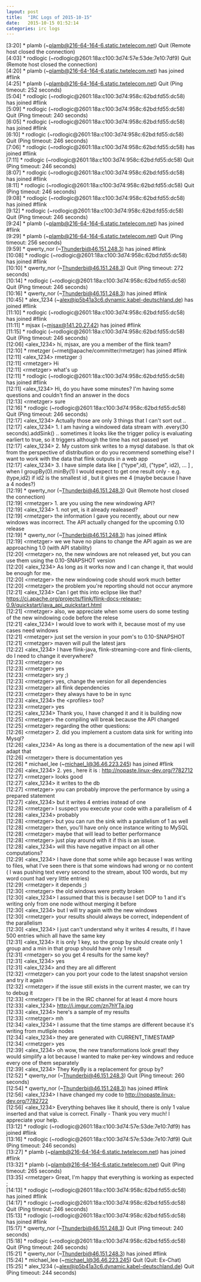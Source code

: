 ```yaml
---
layout: post
title:  "IRC Logs of 2015-10-15"
date:   2015-10-15 01:52:14
categories: irc logs
---
```

<span class="irc-date">[3:20]</span> <span class="irc-navy">* plamb (~plamb@216-64-164-6.static.twtelecom.net) Quit (Remote host closed the connection)</span><br />
<span class="irc-date">[4:03]</span> <span class="irc-navy">* rodlogic (~rodlogic@2601:18a:c100:3d74:57e:53de:7e10:7df9) Quit (Remote host closed the connection)</span><br />
<span class="irc-date">[4:20]</span> <span class="irc-green">* plamb (~plamb@216-64-164-6.static.twtelecom.net) has joined #flink</span><br />
<span class="irc-date">[4:25]</span> <span class="irc-navy">* plamb (~plamb@216-64-164-6.static.twtelecom.net) Quit (Ping timeout: 252 seconds)</span><br />
<span class="irc-date">[5:04]</span> <span class="irc-green">* rodlogic (~rodlogic@2601:18a:c100:3d74:958c:62bd:fd55:dc58) has joined #flink</span><br />
<span class="irc-date">[5:09]</span> <span class="irc-navy">* rodlogic (~rodlogic@2601:18a:c100:3d74:958c:62bd:fd55:dc58) Quit (Ping timeout: 240 seconds)</span><br />
<span class="irc-date">[6:05]</span> <span class="irc-green">* rodlogic (~rodlogic@2601:18a:c100:3d74:958c:62bd:fd55:dc58) has joined #flink</span><br />
<span class="irc-date">[6:10]</span> <span class="irc-navy">* rodlogic (~rodlogic@2601:18a:c100:3d74:958c:62bd:fd55:dc58) Quit (Ping timeout: 246 seconds)</span><br />
<span class="irc-date">[7:06]</span> <span class="irc-green">* rodlogic (~rodlogic@2601:18a:c100:3d74:958c:62bd:fd55:dc58) has joined #flink</span><br />
<span class="irc-date">[7:11]</span> <span class="irc-navy">* rodlogic (~rodlogic@2601:18a:c100:3d74:958c:62bd:fd55:dc58) Quit (Ping timeout: 246 seconds)</span><br />
<span class="irc-date">[8:07]</span> <span class="irc-green">* rodlogic (~rodlogic@2601:18a:c100:3d74:958c:62bd:fd55:dc58) has joined #flink</span><br />
<span class="irc-date">[8:11]</span> <span class="irc-navy">* rodlogic (~rodlogic@2601:18a:c100:3d74:958c:62bd:fd55:dc58) Quit (Ping timeout: 246 seconds)</span><br />
<span class="irc-date">[9:08]</span> <span class="irc-green">* rodlogic (~rodlogic@2601:18a:c100:3d74:958c:62bd:fd55:dc58) has joined #flink</span><br />
<span class="irc-date">[9:12]</span> <span class="irc-navy">* rodlogic (~rodlogic@2601:18a:c100:3d74:958c:62bd:fd55:dc58) Quit (Ping timeout: 246 seconds)</span><br />
<span class="irc-date">[9:24]</span> <span class="irc-green">* plamb (~plamb@216-64-164-6.static.twtelecom.net) has joined #flink</span><br />
<span class="irc-date">[9:29]</span> <span class="irc-navy">* plamb (~plamb@216-64-164-6.static.twtelecom.net) Quit (Ping timeout: 256 seconds)</span><br />
<span class="irc-date">[9:59]</span> <span class="irc-green">* qwerty_nor (~Thunderbi@46.151.248.3) has joined #flink</span><br />
<span class="irc-date">[10:08]</span> <span class="irc-green">* rodlogic (~rodlogic@2601:18a:c100:3d74:958c:62bd:fd55:dc58) has joined #flink</span><br />
<span class="irc-date">[10:10]</span> <span class="irc-navy">* qwerty_nor (~Thunderbi@46.151.248.3) Quit (Ping timeout: 272 seconds)</span><br />
<span class="irc-date">[10:14]</span> <span class="irc-navy">* rodlogic (~rodlogic@2601:18a:c100:3d74:958c:62bd:fd55:dc58) Quit (Ping timeout: 246 seconds)</span><br />
<span class="irc-date">[10:16]</span> <span class="irc-green">* qwerty_nor (~Thunderbi@46.151.248.3) has joined #flink</span><br />
<span class="irc-date">[10:45]</span> <span class="irc-green">* alex_1234 (~alex@ip5b41a3c6.dynamic.kabel-deutschland.de) has joined #flink</span><br />
<span class="irc-date">[11:10]</span> <span class="irc-green">* rodlogic (~rodlogic@2601:18a:c100:3d74:958c:62bd:fd55:dc58) has joined #flink</span><br />
<span class="irc-date">[11:11]</span> <span class="irc-green">* mjsax (~mjsax@141.20.27.42) has joined #flink</span><br />
<span class="irc-date">[11:15]</span> <span class="irc-navy">* rodlogic (~rodlogic@2601:18a:c100:3d74:958c:62bd:fd55:dc58) Quit (Ping timeout: 246 seconds)</span><br />
<span class="irc-date">[12:06]</span> <span class="irc-black">&lt;alex_1234&gt; hi, mjsax, are you a member of the flink team?</span><br />
<span class="irc-date">[12:10]</span> <span class="irc-green">* rmetzger (~rmet@apache/committer/rmetzger) has joined #flink</span><br />
<span class="irc-date">[12:11]</span> <span class="irc-black">&lt;alex_1234&gt; rmetzger :)</span><br />
<span class="irc-date">[12:11]</span> <span class="irc-black">&lt;rmetzger&gt; Hi</span><br />
<span class="irc-date">[12:11]</span> <span class="irc-black">&lt;rmetzger&gt; what's up</span><br />
<span class="irc-date">[12:11]</span> <span class="irc-green">* rodlogic (~rodlogic@2601:18a:c100:3d74:958c:62bd:fd55:dc58) has joined #flink</span><br />
<span class="irc-date">[12:11]</span> <span class="irc-black">&lt;alex_1234&gt; Hi, do you have some minutes? I'm having some questions and couldn't find an answer in the docs</span><br />
<span class="irc-date">[12:13]</span> <span class="irc-black">&lt;rmetzger&gt; sure</span><br />
<span class="irc-date">[12:16]</span> <span class="irc-navy">* rodlogic (~rodlogic@2601:18a:c100:3d74:958c:62bd:fd55:dc58) Quit (Ping timeout: 246 seconds)</span><br />
<span class="irc-date">[12:17]</span> <span class="irc-black">&lt;alex_1234&gt; Actually those are only 3 things that I can't sort out ..</span><br />
<span class="irc-date">[12:17]</span> <span class="irc-black">&lt;alex_1234&gt; 1. I am having a windowed data stream with .every(30 seconds).addSink() .. sometimes it looks like the trigger policy is evaluating earliert to true, so it triggers although the time has not passed yet</span><br />
<span class="irc-date">[12:17]</span> <span class="irc-black">&lt;alex_1234&gt; 2. My custom sink writes to a mysql database. Is that ok from the perspective of distribution or do you recommend something else? I want to work with the data that flink outputs in a web app</span><br />
<span class="irc-date">[12:17]</span> <span class="irc-black">&lt;alex_1234&gt; 3. I have simple data like [ ("type",id), ("type", id2), ... ]  , when I groupBy(0).minBy(1) I would expect to get one result only - e.g. (type,id2) if id2 is the smallest id , but it gives me 4 (maybe because I have a 4 nodes?)</span><br />
<span class="irc-date">[12:19]</span> <span class="irc-navy">* qwerty_nor (~Thunderbi@46.151.248.3) Quit (Remote host closed the connection)</span><br />
<span class="irc-date">[12:19]</span> <span class="irc-black">&lt;rmetzger&gt; 1. are you using the new windowing API?</span><br />
<span class="irc-date">[12:19]</span> <span class="irc-black">&lt;alex_1234&gt; 1. not yet, is it already realeased?</span><br />
<span class="irc-date">[12:19]</span> <span class="irc-black">&lt;rmetzger&gt; the information I gave you recently, about our new windows was incorrect. The API actually changed for the upcoming 0.10 release</span><br />
<span class="irc-date">[12:19]</span> <span class="irc-green">* qwerty_nor (~Thunderbi@46.151.248.3) has joined #flink</span><br />
<span class="irc-date">[12:19]</span> <span class="irc-black">&lt;rmetzger&gt; we we have no plans to change the API again as we are approaching 1.0 (with API stability)</span><br />
<span class="irc-date">[12:20]</span> <span class="irc-black">&lt;rmetzger&gt; no, the new windows are not released yet, but you can use them using the 0.10-SNAPSHOT version</span><br />
<span class="irc-date">[12:20]</span> <span class="irc-black">&lt;alex_1234&gt; As long as it works now and I can change it, that would be enough for me.</span><br />
<span class="irc-date">[12:20]</span> <span class="irc-black">&lt;rmetzger&gt; the new windowing code should work much better</span><br />
<span class="irc-date">[12:20]</span> <span class="irc-black">&lt;rmetzger&gt; the problem you're reporting should not occur anymore</span><br />
<span class="irc-date">[12:21]</span> <span class="irc-black">&lt;alex_1234&gt; Can I get this into eclipse like that? <a href="https://ci.apache.org/projects/flink/flink-docs-release-0.9/quickstart/java_api_quickstart.html">https://ci.apache.org/projects/flink/flink-docs-release-0.9/quickstart/java_api_quickstart.html</a></span><br />
<span class="irc-date">[12:21]</span> <span class="irc-black">&lt;rmetzger&gt; also, we appreciate when some users do some testing of the new windowing code before the relese</span><br />
<span class="irc-date">[12:21]</span> <span class="irc-black">&lt;alex_1234&gt; I would love to work with it, because most of my use cases need windows</span><br />
<span class="irc-date">[12:21]</span> <span class="irc-black">&lt;rmetzger&gt; just set the version in your pom's to 0.10-SNAPSHOT</span><br />
<span class="irc-date">[12:21]</span> <span class="irc-black">&lt;rmetzger&gt; maven will pull the latest jars</span><br />
<span class="irc-date">[12:22]</span> <span class="irc-black">&lt;alex_1234&gt; I have flink-java, flink-streaming-core and flink-clients, do I need to change it everywhere?</span><br />
<span class="irc-date">[12:23]</span> <span class="irc-black">&lt;rmetzger&gt; no</span><br />
<span class="irc-date">[12:23]</span> <span class="irc-black">&lt;rmetzger&gt; yes</span><br />
<span class="irc-date">[12:23]</span> <span class="irc-black">&lt;rmetzger&gt; sry ;)</span><br />
<span class="irc-date">[12:23]</span> <span class="irc-black">&lt;rmetzger&gt; yes, change the version for all dependencies</span><br />
<span class="irc-date">[12:23]</span> <span class="irc-black">&lt;rmetzger&gt; all flink dependencies</span><br />
<span class="irc-date">[12:23]</span> <span class="irc-black">&lt;rmetzger&gt; they always have to be in sync</span><br />
<span class="irc-date">[12:23]</span> <span class="irc-black">&lt;alex_1234&gt; the &lt;profiles&gt; too?</span><br />
<span class="irc-date">[12:23]</span> <span class="irc-black">&lt;rmetzger&gt; yes</span><br />
<span class="irc-date">[12:25]</span> <span class="irc-black">&lt;alex_1234&gt; Thank you, I have changed it and it is building now</span><br />
<span class="irc-date">[12:25]</span> <span class="irc-black">&lt;rmetzger&gt; the compiling will break because the API changed</span><br />
<span class="irc-date">[12:25]</span> <span class="irc-black">&lt;rmetzger&gt; regarding the other questions:</span><br />
<span class="irc-date">[12:26]</span> <span class="irc-black">&lt;rmetzger&gt; 2. did you implement a custom data sink for writing into Mysql?</span><br />
<span class="irc-date">[12:26]</span> <span class="irc-black">&lt;alex_1234&gt; As long as there is a documentation of the new api I will adapt that</span><br />
<span class="irc-date">[12:26]</span> <span class="irc-black">&lt;rmetzger&gt; there is documentation yes</span><br />
<span class="irc-date">[12:26]</span> <span class="irc-green">* michael_lee (~michael_l@36.46.223.245) has joined #flink</span><br />
<span class="irc-date">[12:26]</span> <span class="irc-black">&lt;alex_1234&gt; 2. yes , here it is : <a href="http://nopaste.linux-dev.org/?782712">http://nopaste.linux-dev.org/?782712</a></span><br />
<span class="irc-date">[12:27]</span> <span class="irc-black">&lt;rmetzger&gt; looks good</span><br />
<span class="irc-date">[12:27]</span> <span class="irc-black">&lt;alex_1234&gt; it writes to the db</span><br />
<span class="irc-date">[12:27]</span> <span class="irc-black">&lt;rmetzger&gt; you can probably improve the performance by using a prepared statement</span><br />
<span class="irc-date">[12:27]</span> <span class="irc-black">&lt;alex_1234&gt; but it writes 4 entries instead of one</span><br />
<span class="irc-date">[12:28]</span> <span class="irc-black">&lt;rmetzger&gt; I suspect you execute your code with a parallelism of 4</span><br />
<span class="irc-date">[12:28]</span> <span class="irc-black">&lt;alex_1234&gt; probably</span><br />
<span class="irc-date">[12:28]</span> <span class="irc-black">&lt;rmetzger&gt; but you can run the sink with a parallelism of 1 as well</span><br />
<span class="irc-date">[12:28]</span> <span class="irc-black">&lt;rmetzger&gt; then, you'll have only once instance writing to MySQL</span><br />
<span class="irc-date">[12:28]</span> <span class="irc-black">&lt;rmetzger&gt; maybe that will lead to better performance</span><br />
<span class="irc-date">[12:28]</span> <span class="irc-black">&lt;rmetzger&gt; just play around with it if this is an issue.</span><br />
<span class="irc-date">[12:28]</span> <span class="irc-black">&lt;alex_1234&gt; will this have negative impact on all other computations?</span><br />
<span class="irc-date">[12:29]</span> <span class="irc-black">&lt;alex_1234&gt; I have done that some while ago because I was writing to files, what I've seen there is that some windows had wrong or no content ( I was pushing text every second to the stream, about 100 words, but my word count had very little entries)</span><br />
<span class="irc-date">[12:29]</span> <span class="irc-black">&lt;rmetzger&gt; it depends ;)</span><br />
<span class="irc-date">[12:30]</span> <span class="irc-black">&lt;rmetzger&gt; the old windows were pretty broken</span><br />
<span class="irc-date">[12:30]</span> <span class="irc-black">&lt;alex_1234&gt; I assumed that this is because I set DOP to 1 and it's writing only from one node without merging it before</span><br />
<span class="irc-date">[12:30]</span> <span class="irc-black">&lt;alex_1234&gt; but I will try again with the new windows</span><br />
<span class="irc-date">[12:30]</span> <span class="irc-black">&lt;rmetzger&gt; your results should always be correct, independent of the parallelism</span><br />
<span class="irc-date">[12:30]</span> <span class="irc-black">&lt;alex_1234&gt; I just can't understand why it writes 4 results, if I have 500 entries which all have the same key</span><br />
<span class="irc-date">[12:31]</span> <span class="irc-black">&lt;alex_1234&gt; it is only 1 key, so the group by should create only 1 group and a min in that group should have only 1 result</span><br />
<span class="irc-date">[12:31]</span> <span class="irc-black">&lt;rmetzger&gt; so you get 4 results for the same key?</span><br />
<span class="irc-date">[12:31]</span> <span class="irc-black">&lt;alex_1234&gt; yes</span><br />
<span class="irc-date">[12:31]</span> <span class="irc-black">&lt;alex_1234&gt; and they are all different</span><br />
<span class="irc-date">[12:32]</span> <span class="irc-black">&lt;rmetzger&gt; can you port your code to the latest snapshot version and try it again</span><br />
<span class="irc-date">[12:32]</span> <span class="irc-black">&lt;rmetzger&gt; if the issue still exists in the current master, we can try to debug it</span><br />
<span class="irc-date">[12:33]</span> <span class="irc-black">&lt;rmetzger&gt; I'll be in the IRC channel for at least 4 more hours</span><br />
<span class="irc-date">[12:33]</span> <span class="irc-black">&lt;alex_1234&gt; <a href="http://i.imgur.com/zn7hYTa.jpg">http://i.imgur.com/zn7hYTa.jpg</a></span><br />
<span class="irc-date">[12:33]</span> <span class="irc-black">&lt;alex_1234&gt; here's a sample of my results</span><br />
<span class="irc-date">[12:33]</span> <span class="irc-black">&lt;rmetzger&gt; mh</span><br />
<span class="irc-date">[12:34]</span> <span class="irc-black">&lt;alex_1234&gt; I assume that the time stamps are different because it's writing from mutliple nodes</span><br />
<span class="irc-date">[12:34]</span> <span class="irc-black">&lt;alex_1234&gt; they are generated with CURRENT_TIMESTAMP</span><br />
<span class="irc-date">[12:34]</span> <span class="irc-black">&lt;rmetzger&gt; yes</span><br />
<span class="irc-date">[12:39]</span> <span class="irc-black">&lt;alex_1234&gt; oh wow, the new transformations look great! they would simplify a lot because I wanted to make per-key windows and reduce every one of them separately</span><br />
<span class="irc-date">[12:39]</span> <span class="irc-black">&lt;alex_1234&gt; They KeyBy is a replacement for group by?</span><br />
<span class="irc-date">[12:52]</span> <span class="irc-navy">* qwerty_nor (~Thunderbi@46.151.248.3) Quit (Ping timeout: 260 seconds)</span><br />
<span class="irc-date">[12:54]</span> <span class="irc-green">* qwerty_nor (~Thunderbi@46.151.248.3) has joined #flink</span><br />
<span class="irc-date">[12:56]</span> <span class="irc-black">&lt;alex_1234&gt; I have changed my code to <a href="http://nopaste.linux-dev.org/?782722">http://nopaste.linux-dev.org/?782722</a></span><br />
<span class="irc-date">[12:56]</span> <span class="irc-black">&lt;alex_1234&gt; Everything behaves like it should, there is only 1 value inserted and that value is correct. Finally - Thank you very much! I appreciate your help.</span><br />
<span class="irc-date">[13:12]</span> <span class="irc-green">* rodlogic (~rodlogic@2601:18a:c100:3d74:57e:53de:7e10:7df9) has joined #flink</span><br />
<span class="irc-date">[13:16]</span> <span class="irc-navy">* rodlogic (~rodlogic@2601:18a:c100:3d74:57e:53de:7e10:7df9) Quit (Ping timeout: 246 seconds)</span><br />
<span class="irc-date">[13:27]</span> <span class="irc-green">* plamb (~plamb@216-64-164-6.static.twtelecom.net) has joined #flink</span><br />
<span class="irc-date">[13:32]</span> <span class="irc-navy">* plamb (~plamb@216-64-164-6.static.twtelecom.net) Quit (Ping timeout: 265 seconds)</span><br />
<span class="irc-date">[13:35]</span> <span class="irc-black">&lt;rmetzger&gt; Great, I'm happy that everything is working as expected ;</span><br />
<span class="irc-date">[14:13]</span> <span class="irc-green">* rodlogic (~rodlogic@2601:18a:c100:3d74:958c:62bd:fd55:dc58) has joined #flink</span><br />
<span class="irc-date">[14:17]</span> <span class="irc-navy">* rodlogic (~rodlogic@2601:18a:c100:3d74:958c:62bd:fd55:dc58) Quit (Ping timeout: 246 seconds)</span><br />
<span class="irc-date">[15:13]</span> <span class="irc-green">* rodlogic (~rodlogic@2601:18a:c100:3d74:958c:62bd:fd55:dc58) has joined #flink</span><br />
<span class="irc-date">[15:17]</span> <span class="irc-navy">* qwerty_nor (~Thunderbi@46.151.248.3) Quit (Ping timeout: 240 seconds)</span><br />
<span class="irc-date">[15:18]</span> <span class="irc-navy">* rodlogic (~rodlogic@2601:18a:c100:3d74:958c:62bd:fd55:dc58) Quit (Ping timeout: 246 seconds)</span><br />
<span class="irc-date">[15:21]</span> <span class="irc-green">* qwerty_nor (~Thunderbi@46.151.248.3) has joined #flink</span><br />
<span class="irc-date">[15:24]</span> <span class="irc-navy">* michael_lee (~michael_l@36.46.223.245) Quit (Quit: Ex-Chat)</span><br />
<span class="irc-date">[15:25]</span> <span class="irc-navy">* alex_1234 (~alex@ip5b41a3c6.dynamic.kabel-deutschland.de) Quit (Ping timeout: 244 seconds)</span><br />
